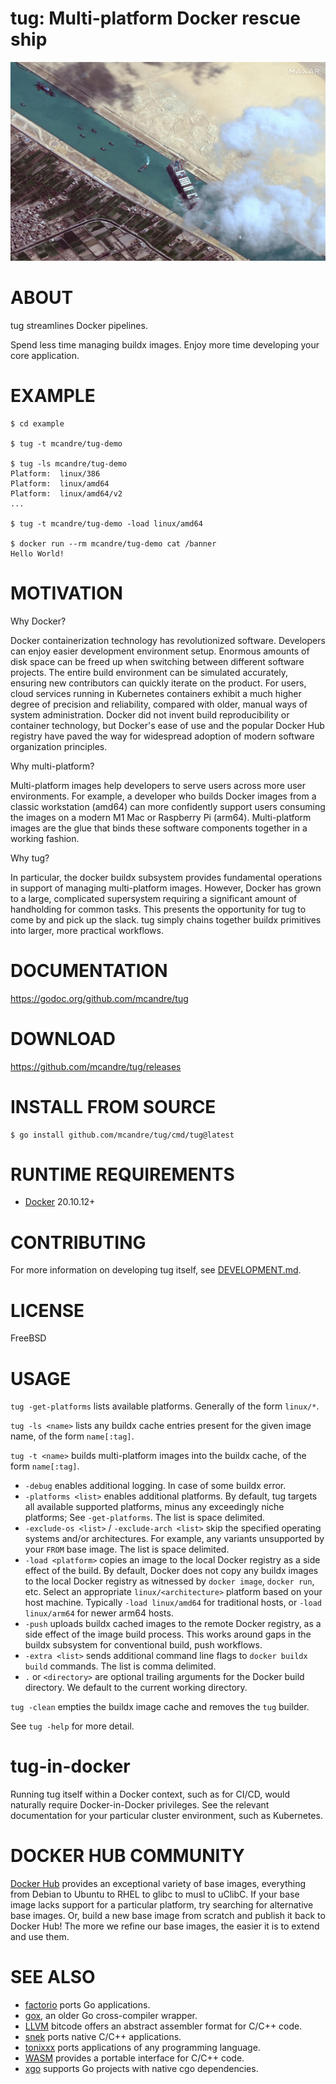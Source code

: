 # tug: Multi-platform Docker rescue ship

![logo](tug.png)

# ABOUT

tug streamlines Docker pipelines.

Spend less time managing buildx images. Enjoy more time developing your core application.

# EXAMPLE

```console
$ cd example

$ tug -t mcandre/tug-demo

$ tug -ls mcandre/tug-demo
Platform:  linux/386
Platform:  linux/amd64
Platform:  linux/amd64/v2
...

$ tug -t mcandre/tug-demo -load linux/amd64

$ docker run --rm mcandre/tug-demo cat /banner
Hello World!
```

# MOTIVATION

Why Docker?

Docker containerization technology has revolutionized software. Developers can enjoy easier development environment setup. Enormous amounts of disk space can be freed up when switching between different software projects. The entire build environment can be simulated accurately, ensuring new contributors can quickly iterate on the product. For users, cloud services running in Kubernetes containers exhibit a much higher degree of precision and reliability, compared with older, manual ways of system administration. Docker did not invent build reproducibility or container technology, but Docker's ease of use and the popular Docker Hub registry have paved the way for widespread adoption of modern software organization principles.

Why multi-platform?

Multi-platform images help developers to serve users across more user environments. For example, a developer who builds Docker images from a classic workstation (amd64) can more confidently support users consuming the images on a modern M1 Mac or Raspberry Pi (arm64). Multi-platform images are the glue that binds these software components together in a working fashion.

Why tug?

In particular, the docker buildx subsystem provides fundamental operations in support of managing multi-platform images. However, Docker has grown to a large, complicated supersystem requiring a significant amount of handholding for common tasks. This presents the opportunity for tug to come by and pick up the slack. tug simply chains together buildx primitives into larger, more practical workflows.

# DOCUMENTATION

https://godoc.org/github.com/mcandre/tug

# DOWNLOAD

https://github.com/mcandre/tug/releases

# INSTALL FROM SOURCE

```console
$ go install github.com/mcandre/tug/cmd/tug@latest
```

# RUNTIME REQUIREMENTS

* [Docker](https://www.docker.com/) 20.10.12+

# CONTRIBUTING

For more information on developing tug itself, see [DEVELOPMENT.md](DEVELOPMENT.md).

# LICENSE

FreeBSD

# USAGE

`tug -get-platforms` lists available platforms. Generally of the form `linux/*`.

`tug -ls <name>` lists any buildx cache entries present for the given image name, of the form `name[:tag]`.

`tug -t <name>` builds multi-platform images into the buildx cache, of the form `name[:tag]`.

* `-debug` enables additional logging. In case of some buildx error.
* `-platforms <list>` enables additional platforms. By default, tug targets all available supported platforms, minus any exceedingly niche platforms; See `-get-platforms`. The list is space delimited.
* `-exclude-os <list>` / `-exclude-arch <list>` skip the specified operating systems and/or architectures. For example, any variants unsupported by your `FROM` base image. The list is space delimited.
* `-load <platform>` copies an image to the local Docker registry as a side effect of the build. By default, Docker does not copy any buildx images to the local Docker registry as witnessed by `docker image`, `docker run`, etc. Select an appropriate `linux/<architecture>` platform based on your host machine. Typically `-load linux/amd64` for traditional hosts, or `-load linux/arm64` for newer arm64 hosts.
* `-push` uploads buildx cached images to the remote Docker registry, as a side effect of the image build process. This works around gaps in the buildx subsystem for conventional build, push workflows.
* `-extra <list>` sends additional command line flags to `docker buildx build` commands. The list is comma delimited.
* `.` or `<directory>` are optional trailing arguments for the Docker build directory. We default to the current working directory.

`tug -clean` empties the buildx image cache and removes the `tug` builder.

See `tug -help` for more detail.

# tug-in-docker

Running tug itself within a Docker context, such as for CI/CD, would naturally require Docker-in-Docker privileges. See the relevant documentation for your particular cluster environment, such as Kubernetes.

# DOCKER HUB COMMUNITY

[Docker Hub](https://hub.docker.com/) provides an exceptional variety of base images, everything from Debian to Ubuntu to RHEL to glibc to musl to uClibC. If your base image lacks support for a particular platform, try searching for alternative base images. Or, build a new base image from scratch and publish it back to Docker Hub! The more we refine our base images, the easier it is to extend and use them.

# SEE ALSO

* [factorio](https://github.com/mcandre/factorio) ports Go applications.
* [gox](https://github.com/mitchellh/gox), an older Go cross-compiler wrapper.
* [LLVM](https://llvm.org/) bitcode offers an abstract assembler format for C/C++ code.
* [snek](https://github.com/mcandre/snek) ports native C/C++ applications.
* [tonixxx](https://github.com/mcandre/tonixxx) ports applications of any programming language.
* [WASM](https://webassembly.org/) provides a portable interface for C/C++ code.
* [xgo](https://github.com/karalabe/xgo) supports Go projects with native cgo dependencies.
